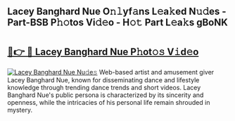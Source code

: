 ## Lacey Banghard Nue O𝚗𝚕yf𝚊ns L𝚎a𝚔ed N𝚞𝚍es - Part-BSB P𝚑𝚘tos Vi𝚍𝚎o - H𝚘𝚝 Part L𝚎a𝚔s gBoNK

# <h2><a href="http://kfdi2d7.oniu.top/?m=Lacey+Banghard+Nue">🔗👉 🔴 Lacey Banghard Nue P𝚑ot𝚘𝚜 V𝚒d𝚎o</a></h2>

[![Lacey Banghard Nue Nu𝚍e𝚜](https://i.imgur.com/0qMVB7G.gif)](http://kfdi2d7.oniu.top/?m=Lacey+Banghard+Nue)
Web-based artist and amusement giver Lacey Banghard Nue, known for disseminating dance and lifestyle knowledge through trending dance trends and short videos. Lacey Banghard Nue's public persona is characterized by its sincerity and openness, while the intricacies of his personal life remain shrouded in mystery.  
